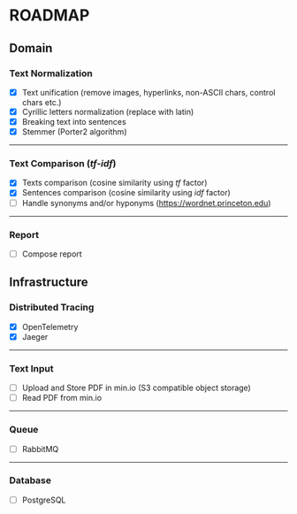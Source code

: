 # ROADMAP

## Domain

### Text Normalization

- [x] Text unification (remove images, hyperlinks, non-ASCII chars, control chars etc.)
- [x] Cyrillic letters normalization (replace with latin)
- [x] Breaking text into sentences
- [x] Stemmer (Porter2 algorithm)

---

### Text Comparison (_tf-idf_)

- [x] Texts comparison (cosine similarity using _tf_ factor)
- [x] Sentences comparison (cosine similarity using _idf_ factor)
- [ ] Handle synonyms and/or hyponyms (https://wordnet.princeton.edu)

----

### Report

- [ ] Compose report

## Infrastructure

### Distributed Tracing

- [x] OpenTelemetry
- [x] Jaeger

---

### Text Input

- [ ] Upload and Store PDF in min.io (S3 compatible object storage)
- [ ] Read PDF from min.io

---

### Queue

- [ ] RabbitMQ

---

### Database

- [ ] PostgreSQL
